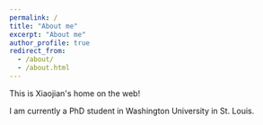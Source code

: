 ```yaml
---
permalink: /
title: "About me"
excerpt: "About me"
author_profile: true
redirect_from: 
  - /about/
  - /about.html
---
```


This is Xiaojian's home on the web!

I am currently a PhD student in Washington University in St. Louis.
